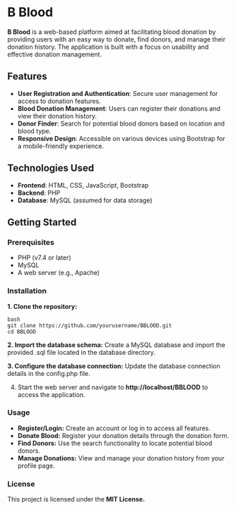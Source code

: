 # B Blood

**B Blood** is a web-based platform aimed at facilitating blood donation by providing users with an easy way to donate, find donors, and manage their donation history. The application is built with a focus on usability and effective donation management.

## Features

- **User Registration and Authentication**: Secure user management for access to donation features.
- **Blood Donation Management**: Users can register their donations and view their donation history.
- **Donor Finder**: Search for potential blood donors based on location and blood type.
- **Responsive Design**: Accessible on various devices using Bootstrap for a mobile-friendly experience.

## Technologies Used

- **Frontend**: HTML, CSS, JavaScript, Bootstrap
- **Backend**: PHP
- **Database**: MySQL (assumed for data storage)


## Getting Started

### Prerequisites

- PHP (v7.4 or later)
- MySQL
- A web server (e.g., Apache)


### Installation

**1. Clone the repository:**
   ```
   bash
   git clone https://github.com/yourusername/BBLOOD.git
   cd BBLOOD
   ```
   
**2. Import the database schema:** 
   Create a MySQL database and import the provided .sql file located in the database directory.
   
**3. Configure the database connection:**
    Update the database connection details in the config.php file.
   
4. Start the web server and navigate to **http://localhost/BBLOOD** to access the application.

### Usage

- **Register/Login:** Create an account or log in to access all features.
- **Donate Blood:** Register your donation details through the donation form.
- **Find Donors:** Use the search functionality to locate potential blood donors.
- **Manage Donations:** View and manage your donation history from your profile page.

### License
This project is licensed under the **MIT License.**
